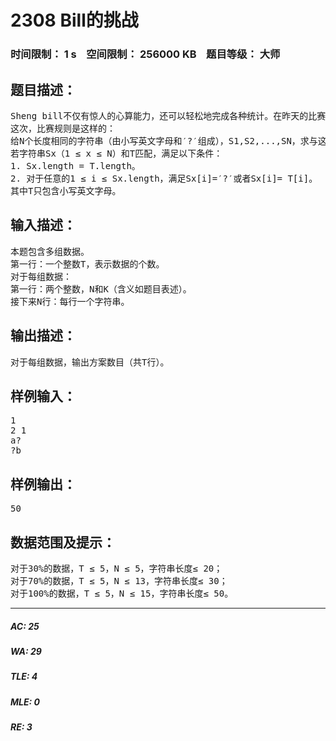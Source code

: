 # 2308 Bill的挑战   
### 时间限制： 1 s&nbsp;&nbsp;&nbsp;&nbsp;空间限制： 256000 KB&nbsp;&nbsp;&nbsp;&nbsp;题目等级： 大师  
## 题目描述：  

<pre>
Sheng bill不仅有惊人的心算能力，还可以轻松地完成各种统计。在昨天的比赛中，你凭借优秀的程序与他打成了平局，这导致Sheng bill极度的不满。于是他再次挑战你。这次你可不能输！
这次，比赛规则是这样的：
给N个长度相同的字符串（由小写英文字母和′?′组成），S1,S2,...,SN，求与这N个串中的刚好K个串匹配的字符串T的个数（答案模1000003）。
若字符串Sx（1 ≤ x ≤ N）和T匹配，满足以下条件：
1. Sx.length = T.length。
2. 对于任意的1 ≤ i ≤ Sx.length，满足Sx[i]=′?′或者Sx[i]= T[i]。
其中T只包含小写英文字母。
</pre>
  
  
## 输入描述：  

<pre>
本题包含多组数据。
第一行：一个整数T，表示数据的个数。
对于每组数据：
第一行：两个整数，N和K（含义如题目表述）。
接下来N行：每行一个字符串。
</pre>
  
  
## 输出描述：  

<pre>
对于每组数据，输出方案数目（共T行）。
</pre>
  
  
## 样例输入：  

<pre>
1
2 1
a?
?b
</pre>
  
  
## 样例输出：  

<pre>
50
</pre>
  
  
## 数据范围及提示：  

<pre>
对于30%的数据，T ≤ 5，N ≤ 5，字符串长度≤ 20；
对于70%的数据，T ≤ 5，N ≤ 13，字符串长度≤ 30；
对于100%的数据，T ≤ 5，N ≤ 15，字符串长度≤ 50。
</pre>
  
  
***  

##### AC: 25  
##### WA: 29  
##### TLE: 4  
##### MLE: 0  
##### RE: 3  

